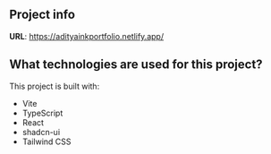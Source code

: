 
## Project info

**URL**: https://adityainkportfolio.netlify.app/

## What technologies are used for this project?
This project is built with:
- Vite
- TypeScript
- React
- shadcn-ui
- Tailwind CSS